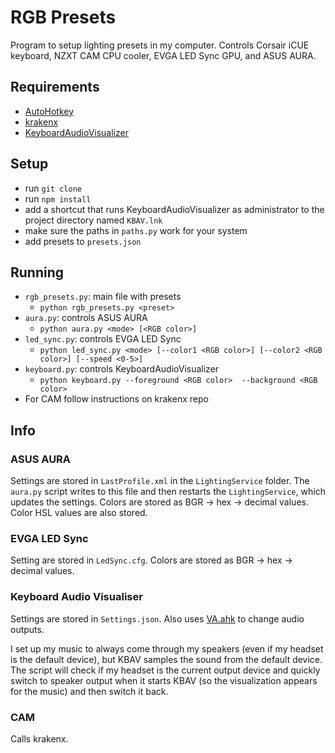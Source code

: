 # RGB Presets

Program to setup lighting presets in my computer. Controls Corsair iCUE keyboard, NZXT CAM CPU cooler, EVGA LED Sync GPU, and ASUS AURA.

## Requirements
* [AutoHotkey](https://www.autohotkey.com/)
* [krakenx](https://github.com/KsenijaS/krakenx/)
* [KeyboardAudioVisualizer](https://github.com/DarthAffe/KeyboardAudioVisualizer)

## Setup
* run `git clone`
* run `npm install`
* add a shortcut that runs KeyboardAudioVisualizer as administrator to the project directory named `KBAV.lnk`
* make sure the paths in `paths.py` work for your system
* add presets to `presets.json`

## Running
* `rgb_presets.py`: main file with presets
  * `python rgb_presets.py <preset>`
* `aura.py`: controls ASUS AURA
  * `python aura.py <mode> [<RGB color>]`
* `led_sync.py`: controls EVGA LED Sync
  * `python led_sync.py <mode> [--color1 <RGB color>] [--color2 <RGB color>] [--speed <0-5>]`
* `keyboard.py`: controls KeyboardAudioVisualizer
  * `python keyboard.py --foreground <RGB color>  --background <RGB color>`
* For CAM follow instructions on krakenx repo

## Info
### ASUS AURA
Settings are stored in `LastProfile.xml` in the `LightingService` folder. The `aura.py` script writes to this file and then restarts the `LightingService`, which updates the settings. Colors are stored as BGR -> hex -> decimal values. Color HSL values are also stored.
### EVGA LED Sync
Setting are stored in `LedSync.cfg`. Colors are stored as BGR -> hex -> decimal values.
### Keyboard Audio Visualiser
Settings are stored in `Settings.json`. Also uses [VA.ahk](https://github.com/Drugoy/Autohotkey-scripts-.ahk/blob/master/Libraries/VA.ahk) to change audio outputs.

I set up my music to always come through my speakers (even if my headset is the default device), but KBAV samples the sound from the default device. The script will check if my headset is the current output device and quickly switch to speaker output when it starts KBAV (so the visualization appears for the music) and then switch it back.
### CAM
Calls krakenx.